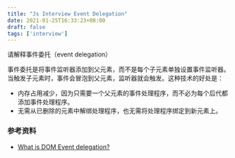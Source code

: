 ```yaml
---
title: "Js Interview Event Delegation"
date: 2021-01-25T16:33:23+08:00
draft: false
tags: ['interview']
---
```


请解释事件委托（event delegation）

事件委托是将事件监听器添加到父元素，而不是每个子元素单独设置事件监听器。当触发子元素时，事件会冒泡到父元素，监听器就会触发。这种技术的好处是：

- 内存占用减少，因为只需要一个父元素的事件处理程序，而不必为每个后代都添加事件处理程序。
- 无需从已删除的元素中解绑处理程序，也无需将处理程序绑定到新元素上。


###  参考资料

- [What is DOM Event delegation?](https://stackoverflow.com/questions/1687296/what-is-dom-event-delegation)
